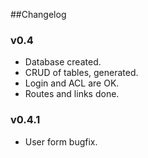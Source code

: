 ##Changelog


### v0.4
 - Database created.
 - CRUD of tables, generated.
 - Login and ACL are OK.
 - Routes and links done.

### v0.4.1
 - User form bugfix.

